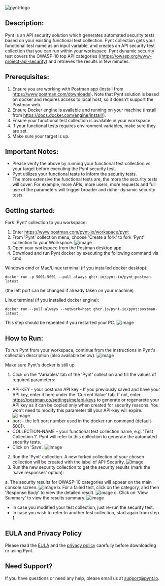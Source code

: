 ![pynt-logo](https://user-images.githubusercontent.com/107360829/176185125-b2b9fce3-c9fc-4048-baa5-e5a21af5c31b.png)

## Description:

Pynt is an API security solution which generates automated security tests based on your existing functional test collection.
Pynt collection gets your functional test name as an input variable, and creates an API security test collection that you can run within your workspace.
Pynt dynamic security test covers the OWASP-10 top API categories ((https://owasp.org/www-project-api-security) and retrieves the results in few minutes.

## Prerequisites:

1. Ensure you are working with Postman app (install from https://www.postman.com/downloads). 
Note that Pynt solution is based on docker and requires access to local host, so it doesn't support the Postman web.
2. Ensure Docker engine is available and running on your machine (install from https://docs.docker.com/engine/install/).
3. Ensure your functional test collection is available in your workspace.
4. If your functional tests requires environment variables, make sure they are set.
5. Make sure your target is up.


## Important Notes:

- Please verify the above by running your functional test collection vs. your target before executing the Pynt security test.
- Pynt utilizes your functional tests to inform the security tests. \
The more extensive the functional tests are, the more the security tests will cover. 
For example, more APIs, more users, more requests and full use of the parameters will trigger broader and richer dynamic security tests.

## Getting started:

Fork 'Pynt' collection to you workspace:
1. Enter https://www.postman.com/pynt-io/workspace/pynt
2. From 'Pynt' collection menu, choose 'Create a fork' to fork 'Pynt' collection to your Workspace.
![image](https://user-images.githubusercontent.com/107360829/185942430-3a06263b-6ddc-4748-89e6-01444d3fa7fb.png)
3. Open your workspace from the Postman desktop app.
4. Download and run Pynt docker by executing the following command via cmd 

Windows cmd or Mac/Linux terminal (if you installed docker desktop):
```
docker run -p 5001:5001 --pull always ghcr.io/pynt-io/pynt:postman-latest
```
(the left port can be changed if already taken on your machine)

Linux terminal (if you installed docker engine):
```
docker run --pull always --network=host ghcr.io/pynt-io/pynt:postman-latest
```

This step should be repeated if you restarted your PC.
![image](https://user-images.githubusercontent.com/107360829/186774541-f12c14db-2c1f-41f3-919a-1bc77e9cedc5.png)


## How to Run:

To run Pynt from your workspace, continue from the instructions in Pynt's collection description (also available below).
![image](https://user-images.githubusercontent.com/107360829/186156656-dcc00c94-cc79-40ad-8b47-fc47d952ab9d.png)

Make sure Pynt's docker is still up.

1. Click on the 'Variables' tab of the 'Pynt' collection and fill the values of required parameters:
- API-KEY - your postman API key - If you previously saved and have your API key, enter it here under the 'Current Value' tab. If not, enter       https://postman.co/settings/me/api-keys to generate or regenarete your API key as it can be copied only when created for security reasons. You won't need to modify     this parameter till your API-key will expire.
![image](https://user-images.githubusercontent.com/107360829/184632643-ba29d4d6-b4f6-4d8b-a025-bf42b5662639.png)
- port - the left port number used in the docker run command (default-5001).
- COLLECTION-NAME - your functional test collection name, e.g. 'Test Collection 1'. Pynt will refer to this collection to generate the automated security tests.
- Click on 'Save'.
![image](https://user-images.githubusercontent.com/107360829/185961165-76d9a2a2-e695-4d72-ac80-f98b41bad7ce.png)
2. Run the 'Pynt' collection. A new forked collection of your chosen collection will be created with the label of API-Security.
![image](https://user-images.githubusercontent.com/107360829/185963531-1751f616-0cc9-427a-9df5-b413cf5f343f.png)
3. Run the new security collection to get the security results (mark the 'save responses' option):

a. The security results for OWASP-10 categories will appear on the main console screen.
![image](https://user-images.githubusercontent.com/107360829/186161712-0a121843-55f4-4e29-83ee-0083f02bfba8.png)
b. For a failed test, click on the category, and then 'Response Body' to view the detailed result.
![image](https://user-images.githubusercontent.com/107360829/186162606-1374285c-ff23-4251-b07c-5afdcae22616.png)
c. Click on 'View Summary' to view the results summary.
![image](https://user-images.githubusercontent.com/107360829/186162151-36c79cbe-fc71-4c9b-8ae5-bffb0ec417a5.png)

- In case you modified your test collection, just re-run the security test.
- In case you wish to refer to another test collection, start again from step 1.

## EULA and Privacy Policy

Please read the [EULA](https://github.com/pynt-io/pynt/blob/main/EULA.md) and the [privacy policy](https://github.com/pynt-io/pynt/blob/main/Privacy-Policy.md) carefully before downloading or using Pynt.

## Need Support?

If you have questions or need any help, please email us at support@pynt.io.
